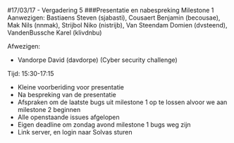 #17/03/17 - Vergadering 5
###Presentatie en nabespreking Milestone 1
Aanwezigen: Bastiaens Steven (sjabasti), Cousaert Benjamin (becousae), Mak Nils (nnmak), Strijbol Niko (nistrijb), Van Steendam Domien (dvsteend), VandenBussche Karel (klivdnbu)  

Afwezigen:
 * Vandorpe David (davdorpe) (Cyber security challenge)


Tijd: 15:30-17:15
* Kleine voorberiding voor presentatie
* Na bespreking van de presentatie
* Afspraken om de laatste bugs uit milestone 1 op te lossen alvoor we aan milestone 2 beginnen
* Alle openstaande issues afgelopen
* Eigen deadline om zondag avond milestone 1 bugs weg zijn
* Link server, en login naar Solvas sturen
